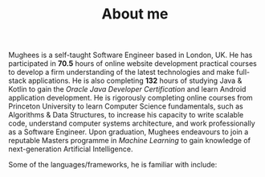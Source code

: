 ﻿---
title: 'About me'
avatar: './me.jpg'
skills:
  - Java 
  - Python
  - JavaScript (ES6+)
  - Kotlin
  - React
  - Node.js
  - GatsbyJS
  - Firebase
  - Next.js
  - PostgreSQL
---

Mughees is a self-taught Software Engineer based in London, UK. He has participated in <b>70.5</b> hours of online website development practical courses to develop a firm understanding of the latest technologies and make full-stack applications. He is also completing <b>132</b> hours of studying Java & Kotlin to gain the <i>Oracle Java Developer Certification</i> and  learn Android application development. He is rigorously completing online courses from Princeton University to learn Computer Science fundamentals, such as Algorithms & Data Structures, to increase his capacity to write scalable code, understand computer systems architecture, and work professionally as a Software Engineer. Upon graduation, Mughees endeavours to join a reputable Masters programme in <i>Machine Learning</i> to gain knowledge of next-generation Artificial Intelligence.

Some of the languages/frameworks, he is familiar with include: 